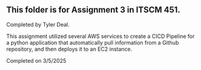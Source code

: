 ## This folder is for Assignment 3 in ITSCM 451.
Completed by Tyler Deal.

This assignment utilized several AWS services to create a CICD Pipeline for a python application that automatically pull information from a Github repository, and then deploys it to an EC2 instance.   
  
Completed on 3/5/2025